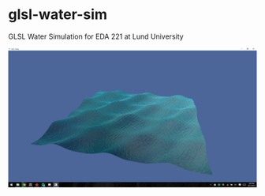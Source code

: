 # glsl-water-sim
GLSL Water Simulation for EDA 221 at Lund University

![Water Sample](https://raw.githubusercontent.com/djwhatle/glsl-water-sim/master/assignment4/screenshot.png "Water Simulation")
